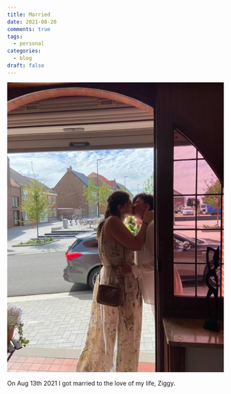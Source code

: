 ```yaml
---
title: Married
date: 2021-08-20
comments: true
tags:
  - personal
categories:
  - blog
draft: false
---
```

![Pickup](/posts/wedding.jpg)

On Aug 13th 2021 I got married to the love of my life, Ziggy. 
